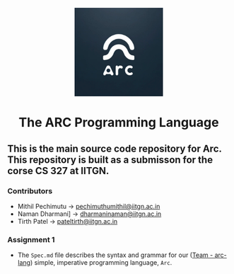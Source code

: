 <p align="center">
    <img src="image.png" alt="arc-logo" width="200"/>
</p>
<h1 align="center">The ARC Programming Language</h1>

## This is the main source code repository for Arc. This repository is built as a submisson for the corse CS 327 at IITGN.  

### Contributors
- Mithil Pechimutu -> pechimuthumithil@iitgn.ac.in
- Naman Dharmani] -> dharmaninaman@iitgn.ac.in
- Tirth Patel -> pateltirth@iitgn.ac.in  

### Assignment 1
- The ```Spec.md``` file describes the syntax and grammar for our ([Team - arc-lang](https://github.com/IITGN-CS327-2024/our-own-compiler-arc-lang)) simple, imperative programming language, ```Arc```.  
 
